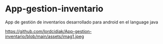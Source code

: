 # App-gestion-inventario
App de gestión de inventarios desarrollado para android en el language java

https://github.com/lordcidiak/App-gestion-inventario/blob/main/assets/imag1.jpeg
